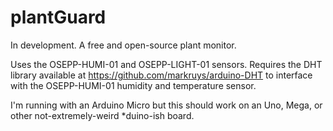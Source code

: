 # plantGuard

In development. A free and open-source plant monitor.

Uses the OSEPP-HUMI-01 and OSEPP-LIGHT-01 sensors. Requires the DHT library available at https://github.com/markruys/arduino-DHT to interface with the OSEPP-HUMI-01 humidity and temperature sensor.

I'm running with an Arduino Micro but this should work on an Uno, Mega, or other not-extremely-weird *duino-ish board.
